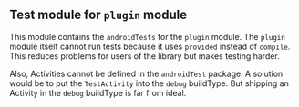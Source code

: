 ## Test module for `plugin` module

This module contains the `androidTests` for the `plugin` module.
The `plugin` module itself cannot run tests because it uses `provided` instead of `compile`. 
This reduces problems for users of the library but makes testing harder.

Also, Activities cannot be defined in the `androidTest` package.
A solution would be to put the `TestActivity` into the `debug` buildType.
But shipping an Activity in the `debug` buildType is far from ideal.